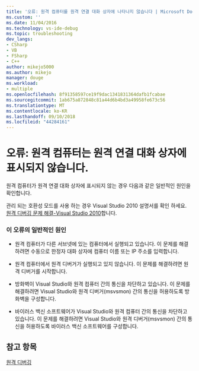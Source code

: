 ```yaml
---
title: '오류: 원격 컴퓨터를 원격 연결 대화 상자에 나타나지 않습니다 | Microsoft Docs'
ms.custom: ''
ms.date: 11/04/2016
ms.technology: vs-ide-debug
ms.topic: troubleshooting
dev_langs:
- CSharp
- VB
- FSharp
- C++
author: mikejo5000
ms.author: mikejo
manager: douge
ms.workload:
- multiple
ms.openlocfilehash: 8f91358597ce19f9dac1341831364dafb1fcabae
ms.sourcegitcommit: 1ab675a872848c81a44d6b4bd3a49958fe673c56
ms.translationtype: MT
ms.contentlocale: ko-KR
ms.lasthandoff: 09/10/2018
ms.locfileid: "44284161"
---
```

# <a name="error-remote-machine-does-not-appear-in-a-remote-connections-dialog"></a>오류: 원격 컴퓨터는 원격 연결 대화 상자에 표시되지 않습니다.
원격 컴퓨터가 원격 연결 대화 상자에 표시되지 않는 경우 다음과 같은 일반적인 원인을 확인합니다.  
  
 관리 되는 호환성 모드를 사용 하는 경우 Visual Studio 2010 설명서를 확인 하세요. [원격 디버깅 문제 해결-Visual Studio 2010](https://docs.microsoft.com/previous-versions/visualstudio/visual-studio-2010/2ys11ead(v=vs.100))합니다.  
  
### <a name="common-causes-for-this-error"></a>이 오류의 일반적인 원인  
  
-   원격 컴퓨터가 다른 서브넷에 있는 컴퓨터에서 실행되고 있습니다. 이 문제를 해결하려면 수동으로 한정자 대화 상자에 컴퓨터 이름 또는 IP 주소를 입력합니다.  
  
-   원격 컴퓨터에서 원격 디버거가 실행되고 있지 않습니다. 이 문제를 해결하려면 원격 디버거를 시작합니다.  
  
-   방화벽이 Visual Studio와 원격 컴퓨터 간의 통신을 차단하고 있습니다. 이 문제를 해결하려면 Visual Studio와 원격 디버거(msvsmon) 간의 통신을 허용하도록 방화벽을 구성합니다.  
  
-   바이러스 백신 소프트웨어가 Visual Studio와 원격 컴퓨터 간의 통신을 차단하고 있습니다. 이 문제를 해결하려면 Visual Studio와 원격 디버거(msvsmon) 간의 통신을 허용하도록 바이러스 백신 소프트웨어를 구성합니다.  
  
## <a name="see-also"></a>참고 항목  
 [원격 디버깅](../debugger/remote-debugging.md)